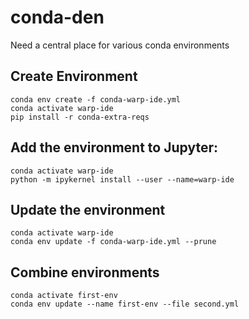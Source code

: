 # conda-den
Need a central place for various conda environments

## Create Environment

    conda env create -f conda-warp-ide.yml
    conda activate warp-ide
    pip install -r conda-extra-reqs


## Add the environment to Jupyter:

    conda activate warp-ide
    python -m ipykernel install --user --name=warp-ide


## Update the environment

    conda activate warp-ide
    conda env update -f conda-warp-ide.yml --prune


## Combine environments

    conda activate first-env
    conda env update --name first-env --file second.yml

